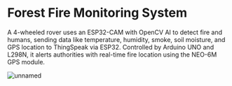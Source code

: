 # Forest Fire Monitoring System 

A 4-wheeled rover uses an ESP32-CAM with OpenCV AI to detect fire and humans, sending data like temperature, humidity, smoke, soil moisture, and GPS location to ThingSpeak via ESP32. Controlled by Arduino UNO and L298N, it alerts authorities with real-time fire location using the NEO-6M GPS module.

![unnamed](https://github.com/user-attachments/assets/19f41550-3adb-4958-84f2-cf964351c030)
